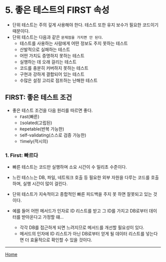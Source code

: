# 5. 좋은 테스트의 FIRST 속성

- 단위 테스트는 주의 깊게 사용해야 한다. 테스트 또한 유지 보수가 필요한 코드이기 때문이다.
- 단위 테스트는 다음과 같은 `문제점을 가지면 안 된다`.
  - 테스트를 사용하는 사람에게 어떤 정보도 주지 못하는 테스트
  - 산발적으로 실패하는 테스트
  - 어떤 가치도 증명하지 못하는 테스트
  - 실행하는 데 오래 걸리는 테스트
  - 코드를 충분히 커버하지 못하는 테스트
  - 구현과 강하게 결합되어 있는 테스트
  - 수많은 설정 고리로 점프하는 난해한 테스트


## FIRST: 좋은 테스트 조건

- 좋은 테스트 조건을 다음 원리를 따르면 좋다.
  - `F`ast(빠른)
  - `I`solated(고립된)
  - `R`epetable(반복 가능한)
  - `S`elf-validating(스스로 검증 가능한)
  - `T`imely(적시의)

### 1. First: 빠르다

- 빠른 테스트는 코드만 실행하며 소요 시간이 수 밀리초 수준이다.
- 느린 테스느는 DB, 파일, 네트워크 호출 등 필요한 외부 자원을 다루는 코드를 호출하며, 실행 시간이 많이 걸린다.
- 단위 테스트가 지속적이고 종합적인 빠른 피드백을 주지 못 하면 잘못되고 있는 것이다.

- 예를 들어 어떤 메서드가 인자로 ID 리스트를 받고 그 ID를 가지고 DB로부터 데이터를 받아온다고 가정할 떄...
  - 각각 DB를 접근하게 되면 느려지므로 메서드를 개선할 필요성이 있다.
  - 메서드의 인자에 ID 리스트가 아닌 DB로부터 얻게 될 데이터 리스트를 넣는다면 더 효율적으로 확인할 수 있을 것이다.

---
[Home](../README.md)
